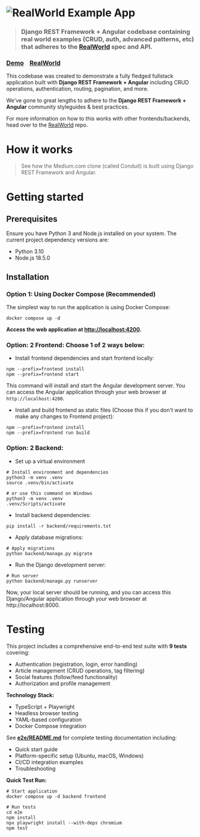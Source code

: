 # ![RealWorld Example App](logo.png)

> ### Django REST Framework + Angular codebase containing real world examples (CRUD, auth, advanced patterns, etc) that adheres to the [RealWorld](https://github.com/gothinkster/realworld) spec and API.


### [Demo](https://thanhdev.pythonanywhere.com/)&nbsp;&nbsp;&nbsp;&nbsp;[RealWorld](https://github.com/gothinkster/realworld)


This codebase was created to demonstrate a fully fledged fullstack application built with **Django REST Framework + Angular** including CRUD operations, authentication, routing, pagination, and more.

We've gone to great lengths to adhere to the **Django REST Framework + Angular** community styleguides & best practices.

For more information on how to this works with other frontends/backends, head over to the [RealWorld](https://github.com/gothinkster/realworld) repo.


# How it works

> See how the Medium.com clone (called Conduit) is built using Django REST Framework and Angular.

# Getting started

## Prerequisites
Ensure you have Python 3 and Node.js installed on your system. The current project dependency versions are:
- Python 3.10
- Node.js 18.5.0

## Installation
### Option 1: Using Docker Compose (Recommended)
The simplest way to run the application is using Docker Compose:

```shell
docker compose up -d
```
**Access the web application at [http://localhost:4200](http://localhost:4200).**
### Option: 2 Frontend: Choose 1 of 2 ways below:
- Install frontend dependencies and start frontend locally:
```shell
npm --prefix=frontend install
npm --prefix=frontend start
```
This command will install and start the Angular development server. You can access the Angular application through your web browser at `http://localhost:4200`.

- Install and build frontend as static files (Choose this if you don't want to make any changes to Frontend project):
```shell
npm --prefix=frontend install
npm --prefix=frontend run build
```

### Option: 2 Backend:
- Set up a virtual environment
```shell
# Install environment and dependencies
python3 -m venv .venv
source .venv/bin/activate

# or use this command on Windows
python3 -m venv .venv
.venv/Scripts/activate
```

- Install backend dependencies:
```shell
pip install -r backend/requirements.txt
```

- Apply database migrations:
```shell
# Apply migrations
python backend/manage.py migrate
```

- Run the Django development server:
```shell
# Run server
python backend/manage.py runserver
```

Now, your local server should be running, and you can access this Django/Angular application through your web browser at http://localhost:8000.

# Testing

This project includes a comprehensive end-to-end test suite with **9 tests** covering:
- Authentication (registration, login, error handling)
- Article management (CRUD operations, tag filtering)
- Social features (follow/feed functionality)
- Authorization and profile management

**Technology Stack:**
- TypeScript + Playwright
- Headless browser testing
- YAML-based configuration
- Docker Compose integration

See **[e2e/README.md](e2e/README.md)** for complete testing documentation including:
- Quick start guide
- Platform-specific setup (Ubuntu, macOS, Windows)
- CI/CD integration examples
- Troubleshooting

**Quick Test Run:**
```shell
# Start application
docker compose up -d backend frontend

# Run tests
cd e2e
npm install
npx playwright install --with-deps chromium
npm test
```
